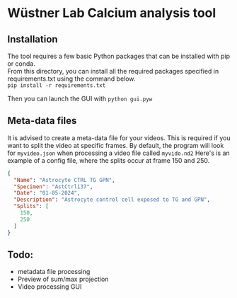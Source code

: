 # Wüstner Lab Calcium analysis tool

## Installation
The tool requires a few basic Python packages that can be installed with pip or conda.  
From this directory, you can install all the required packages specified in requirements.txt using the command below.  
``pip install -r requirements.txt``

Then you can launch the GUI with ``python gui.pyw``

## Meta-data files
It is advised to create a meta-data file for your videos. This is required if you want to split the video
at specific frames. 
By default, the program will look for ``myvideo.json`` when processing a video file called ``myvido.nd2``
Here's is an example of a config file, where the splits occur at frame 150 and 250.
```json
{
  "Name": "Astrocyte CTRL TG GPN",
  "Specimen": "AstCtrl137",
  "Date": "01-05-2024",
  "Description": "Astrocyte control cell exposed to TG and GPN",
  "Splits": [
    150,
    250
  ]
}
```

## Todo:
- metadata file processing
- Preview of sum/max projection
- Video processing GUI